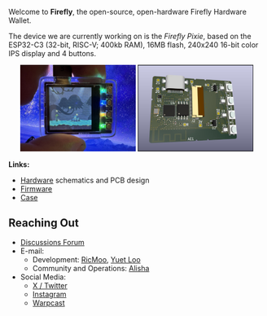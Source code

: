 Welcome to **Firefly**, the open-source, open-hardware Firefly
Hardware Wallet.

The device we are currently working on is the *Firefly Pixie*,
based on the ESP32-C3 (32-bit, RISC-V; 400kb RAM), 16MB flash,
240x240 16-bit color IPS display and 4 buttons.

<p align="center">
  <img src="./device.jpg" width="45%" alt="photo of device running Gloom background">
  <img src="./render-front.jpg" width="45%" alt="3D render of device front">
</p>


**Links:**

- [Hardware](https://github.com/firefly/pixie-device) schematics and PCB design
- [Firmware](https://github.com/firefly/pixie-firmware)
- [Case](https://github.com/firefly/pixie-case)


Reaching Out
------------

- [Discussions Forum](https://community.firefly.app)
- E-mail: 
  - Development: [RicMoo](mailto:ricmoo@firefly.app), [Yuet Loo](mailto:yuetloo@firefly.app)
  - Community and Operations: [Alisha](mailto:alisha@firefly.app)
- Social Media:
  - [X / Twitter](https://x.com/fireflypocket)
  - [Instagram](https://www.instagram.com/fireflypocket/)
  - [Warpcast](https://warpcast.com/firefly)
